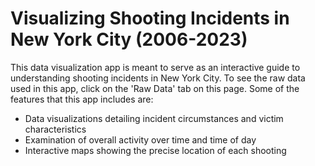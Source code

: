 # Visualizing Shooting Incidents in New York City (2006-2023)
This data visualization app is meant to serve as an interactive guide to understanding shooting incidents in New York City. To see the raw data used in this app, click on the 'Raw Data' tab on this page. Some of the features that this app includes are:
- Data visualizations detailing incident circumstances and victim characteristics
- Examination of overall activity over time and time of day
- Interactive maps showing the precise location of each shooting

